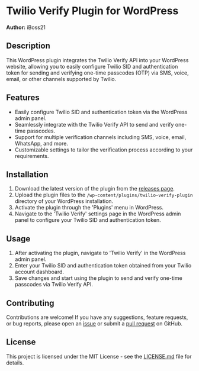 # Twilio Verify Plugin for WordPress

**Author:** iBoss21

## Description

This WordPress plugin integrates the Twilio Verify API into your WordPress website, allowing you to easily configure Twilio SID and authentication token for sending and verifying one-time passcodes (OTP) via SMS, voice, email, or other channels supported by Twilio.

## Features

- Easily configure Twilio SID and authentication token via the WordPress admin panel.
- Seamlessly integrate with the Twilio Verify API to send and verify one-time passcodes.
- Support for multiple verification channels including SMS, voice, email, WhatsApp, and more.
- Customizable settings to tailor the verification process according to your requirements.

## Installation

1. Download the latest version of the plugin from the [releases page](https://github.com/iBoss21/twilio-verify-plugin/releases).
2. Upload the plugin files to the `/wp-content/plugins/twilio-verify-plugin` directory of your WordPress installation.
3. Activate the plugin through the 'Plugins' menu in WordPress.
4. Navigate to the 'Twilio Verify' settings page in the WordPress admin panel to configure your Twilio SID and authentication token.

## Usage

1. After activating the plugin, navigate to 'Twilio Verify' in the WordPress admin panel.
2. Enter your Twilio SID and authentication token obtained from your Twilio account dashboard.
3. Save changes and start using the plugin to send and verify one-time passcodes via Twilio Verify API.

## Contributing

Contributions are welcome! If you have any suggestions, feature requests, or bug reports, please open an [issue](https://github.com/iBoss21/twilio-verify-plugin/issues) or submit a [pull request](https://github.com/iBoss21/twilio-verify-plugin/pulls) on GitHub.

## License

This project is licensed under the MIT License - see the [LICENSE.md](LICENSE.md) file for details.
